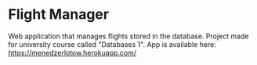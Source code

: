 # Flight Manager
Web application that manages flights stored in the database.
Project made for university course called "Databases 1".
App is available here: https://menedzerlotow.herokuapp.com/
